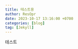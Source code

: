 ```yaml
---
title: 테스트용
author: ResOpr
date: 2023-10-17 13:16:00 +0700
categories: [blog]
tag: [Jekyll]
---
```



테스트